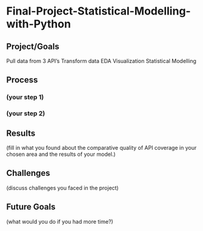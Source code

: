 # Final-Project-Statistical-Modelling-with-Python

## Project/Goals
Pull data from 3 API’s
Transform data
EDA
Visualization
Statistical Modelling



## Process
### (your step 1)
### (your step 2)

## Results
(fill in what you found about the comparative quality of API coverage in your chosen area and the results of your model.)

## Challenges 
(discuss challenges you faced in the project)

## Future Goals
(what would you do if you had more time?)
